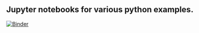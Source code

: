 ## Jupyter notebooks for various python examples.

[![Binder](https://mybinder.org/badge_logo.svg)](https://mybinder.org/v2/git/https%3A%2F%2Fgithub.com%2FMarkMoretto%2Fpython-examples-main%2Ftree%2Fmaster%2Fnotebook-samples/master)
